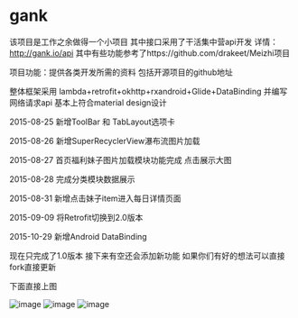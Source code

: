 # gank
该项目是工作之余做得一个小项目 其中接口采用了干活集中营api开发 详情：http://gank.io/api  其中有些功能参考了https://github.com/drakeet/Meizhi项目

项目功能：提供各类开发所需的资料 包括开源项目的github地址

整体框架采用 lambda+retrofit+okhttp+rxandroid+Glide+DataBinding 并编写网络请求api 基本上符合material design设计

2015-08-25 新增ToolBar 和 TabLayout选项卡<br/>

2015-08-26 新增SuperRecyclerView瀑布流图片加载<br/>

2015-08-27 首页福利妹子图片加载模块功能完成 点击展示大图<br/>

2015-08-28 完成分类模块数据展示<br/>

2015-08-31 新增点击妹子item进入每日详情页面<br/>

2015-09-09 将Retrofit切换到2.0版本<br/>

2015-10-29 新增Android DataBinding

现在只完成了1.0版本 接下来有空还会添加新功能 如果你们有好的想法可以直接fork直接更新

下面直接上图

![image](https://github.com/jtsky/gank/blob/master/imgs/girl.png)
![image](https://github.com/jtsky/gank/blob/master/imgs/category.png)
![image](https://github.com/jtsky/gank/blob/master/imgs/big.png)

